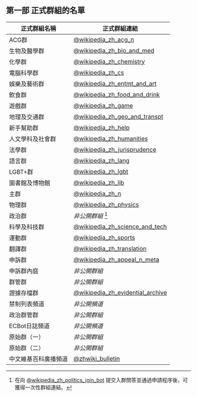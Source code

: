 ## 第一部 正式群組的名單

| 正式群組名稱   | 正式群組連結 |
| -------------  | ---------- |
| ACG群          | [@wikipedia_zh_acg_n](https://t.me/wikipedia_zh_acg_n) |
| 生物及醫學群   | [@wikipedia_zh_bio_and_med](https://t.me/wikipedia_zh_bio_and_med) |
| 化學群         | [@wikipedia_zh_chemistry](https://t.me/wikipedia_zh_chemistry) |
| 電腦科學群     | [@wikipedia_zh_cs](https://t.me/wikipedia_zh_cs) |
| 娛樂及藝術群   | [@wikipedia_zh_entmt_and_art](https://t.me/wikipedia_zh_entmt_and_art) |
| 飲食群         | [@wikipedia_zh_food_and_drink](https://t.me/wikipedia_zh_food_and_drink) |
| 遊戲群         | [@wikipedia_zh_game](https://t.me/wikipedia_zh_game) |
| 地理及交通群   | [@wikipedia_zh_geo_and_transpt](https://t.me/wikipedia_zh_geo_and_transpt) |
| 新手幫助群     | [@wikipedia_zh_help](https://t.me/wikipedia_zh_help) |
| 人文學科及社會群 | [@wikipedia_zh_humanities](https://t.me/wikipedia_zh_humanities) |
| 法學群         | [@wikipedia_zh_jurisprudence](https://t.me/wikipedia_zh_jurisprudence) |
| 語言群         | [@wikipedia_zh_lang](https://t.me/wikipedia_zh_lang) |
| LGBT+群        | [@wikipedia_zh_lgbt](https://t.me/wikipedia_zh_lgbt) |
| 圖書館及博物館 | [@wikipedia_zh_lib](https://t.me/wikipedia_zh_lib) |
| 主群           | [@wikipedia_zh_n](https://t.me/wikipedia_zh_n) |
| 物理群         | [@wikipedia_zh_physics](https://t.me/wikipedia_zh_physics) |
| 政治群         | *非公開群組* [^pol] |
| 科學及科技群   | [@wikipedia_zh_science_and_tech](https://t.me/wikipedia_zh_science_and_tech) |
| 運動群         | [@wikipedia_zh_sports](https://t.me/wikipedia_zh_sports) |
| 翻譯群         | [@wikipedia_zh_translation](https://t.me/wikipedia_zh_translation) |
| 申訴群         | [@wikipedia_zh_appeal_n_meta](https://t.me/wikipedia_zh_appeal_n_meta) |
| 申訴群內庭     | *非公開群組* |
| 群管群         | *非公開群組* |
| 證據存檔群     | [@wikipedia_zh_evidential_archive](https://t.me/wikipedia_zh_evidential_archive) |
| 禁制列表頻道   | *非公開頻道* |
| 政治群管群     | *非公開群組* |
| ECBot日誌頻道  | *非公開頻道* |
| 原始群（一）   | *非公開群組* |
| 原始群（二）   | *非公開群組* |
| 中文維基百科廣播頻道 | [@zhwiki_bulletin](https://t.me/zhwiki_bulletin) |

[^pol]:在向 [@wikipedia_zh_politics_join_bot](https://t.me/wikipedia_zh_politics_join_bot) 提交入群問答並通過申請程序後，可獲得一次性群組連結。

